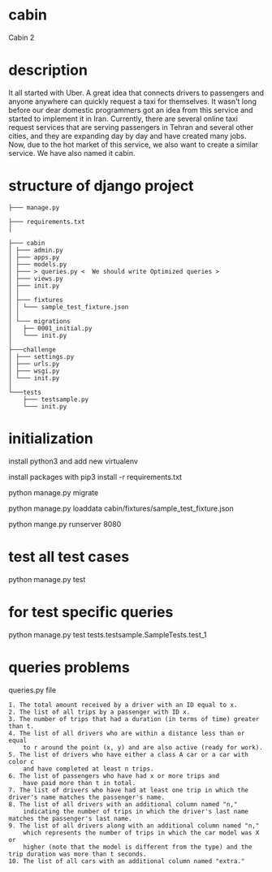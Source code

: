 # cabin

Cabin 2

# description

It all started with Uber. A great idea that connects
drivers to passengers and anyone anywhere can quickly
request a taxi for themselves.
It wasn't long before our dear domestic
programmers got an idea from this service and started to
implement it in Iran. Currently, there are several online
taxi request services that are serving passengers in Tehran
and several other cities, and they are expanding day by day
and have created many jobs. Now, due to the hot market of this
service, we also want to create a similar service. We have also named it cabin.

# structure of django project

    ├─── manage.py

    ├─── requirements.txt
    │

    ├─── cabin
    │ ├─── admin.py
    │ ├─── apps.py
    │ ├─── models.py
    │ ├─── > queries.py <  We should write Optimized queries >
    │ ├─── views.py
    │ ├─── init.py
    │ │
    │ ├─── fixtures
    │ │ └─── sample_test_fixture.json
    │ │
    │ └─── migrations
    │   ├── 0001_initial.py
    │   └─── init.py
    │
    ├───challenge
    │ ├─── settings.py
    │ ├─── urls.py
    │ ├─── wsgi.py
    │ └─── init.py
    │
    └───tests
        ├─── testsample.py
        └─── init.py

# initialization

install python3 and add new virtualenv

install packages with pip3 install -r requirements.txt

python manage.py migrate

python manage.py loaddata cabin/fixtures/sample_test_fixture.json

python mange.py runserver 8080

# test all test cases

python manage.py test

# for test specific queries

python manage.py test tests.testsample.SampleTests.test_1

# queries problems

queries.py file

    1. The total amount received by a driver with an ID equal to x.
    2. The list of all trips by a passenger with ID x.
    3. The number of trips that had a duration (in terms of time) greater than t.
    4. The list of all drivers who are within a distance less than or equal 
        to r around the point (x, y) and are also active (ready for work).
    5. The list of drivers who have either a class A car or a car with color c
        and have completed at least n trips.
    6. The list of passengers who have had x or more trips and 
        have paid more than t in total.
    7. The list of drivers who have had at least one trip in which the driver's name matches the passenger's name.
    8. The list of all drivers with an additional column named "n," 
        indicating the number of trips in which the driver's last name matches the passenger's last name.
    9. The list of all drivers along with an additional column named "n," 
        which represents the number of trips in which the car model was X or
        higher (note that the model is different from the type) and the trip duration was more than t seconds.
    10. The list of all cars with an additional column named "extra."


